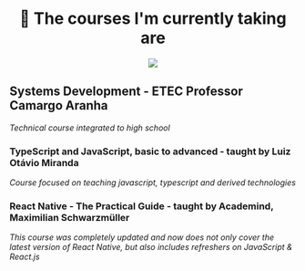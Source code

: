 
<h1 align="center">
🧠 The courses I'm currently taking are </h1>

<p align="center">
   <img src="https://res.cloudinary.com/practicaldev/image/fetch/s--_sk5cfBS--/c_imagga_scale,f_auto,fl_progressive,h_420,q_auto,w_1000/https://dev-to-uploads.s3.amazonaws.com/i/xndmxrfhliweofif9jty.png" style="max-width:100%;">
</p>

## **Systems Development - ETEC Professor Camargo Aranha**

<em>Technical course integrated to high school</em>

### **TypeScript and JavaScript, basic to advanced - taught by Luiz Otávio Miranda**

<em>Course focused on teaching javascript, typescript and derived technologies</em>

### **React Native - The Practical Guide  - taught by Academind, Maximilian Schwarzmüller**

<em>This course was completely updated and now does not only cover the latest
version of React Native, but also includes refreshers on JavaScript
& React.js
</em>

